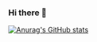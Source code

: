 ### Hi there 👋

[![Anurag's GitHub stats](https://github-readme-stats.vercel.app/api?username=sapar6ek0v)](https://github.com/anuraghazra/github-readme-stats)

